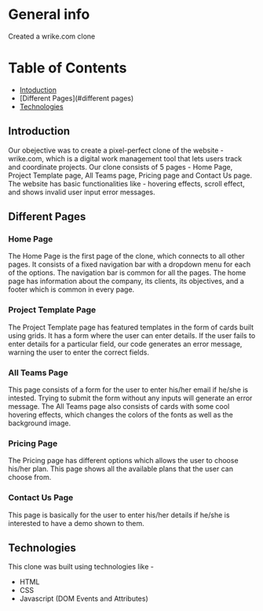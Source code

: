 # General info
Created a wrike.com clone

# Table of Contents
* [Intoduction](#introduction)
* [Different Pages](#different pages)
* [Technologies](#technologies)

## Introduction
Our obejective was to create a pixel-perfect clone of the website - wrike.com, which is a digital work management tool that lets users track and coordinate projects.
Our clone consists of 5 pages - Home Page, Project Template page, All Teams page, Pricing page and Contact Us page. The website has basic functionalities like - hovering effects, scroll effect, and shows invalid user input error messages.

## Different Pages
### Home Page
The Home Page is the first page of the clone, which connects to all other pages. It consists of a fixed navigation bar with a dropdown menu for each of the options. The navigation bar is common for all the pages. The home page has information about the company, its clients, its objectives, and a footer which is common in every page.

### Project Template Page
The Project Template page has featured templates in the form of cards built using grids. It has a form where the user can enter details. If the user fails to enter details for a particular field, our code generates an error message, warning the user to enter the correct fields.

### All Teams Page
This page consists of a form for the user to enter his/her email if he/she is intested. Trying to submit the form without any inputs will generate an error message. The All Teams page also consists of cards with some cool hovering effects, which changes the colors of the fonts as well as the background image.

### Pricing Page
The Pricing page has different options which allows the user to choose his/her plan. This page shows all the available plans that the user can choose from.

### Contact Us Page
This page is basically for the user to enter his/her details if he/she is interested to have a demo shown to them.

## Technologies
This clone was built using technologies like - 
* HTML
* CSS
* Javascript (DOM Events and Attributes)

